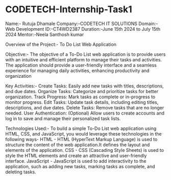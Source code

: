# CODETECH-Internship-Task1

Name:- Rutuja Dhamale
Company:-CODETECH IT SOLUTIONS
Domain:-Web Development
ID:-CT4WD2387
Duration:-June 15th 2024 to July 15th 2024 
Mentor:-Neela Santhosh kumar

Overview of the Project:- To Do List Web Application

Objective:- The objective of a To-Do List web application is to provide users with an intuitive and efficient platform to manage their tasks and activities.
The application should provide a user-friendly interface and a seamless experience for managing daily activities, enhancing productivity and organization

Key Activities:- Create Tasks: Easily add new tasks with titles, descriptions, and due dates. Organize Tasks: Categorize and prioritize tasks for better organization.
Track Progress: Mark tasks as complete or in-progress to monitor progress. Edit Tasks: Update task details, including editing titles, descriptions, and due dates.
Delete Tasks: Remove tasks that are no longer needed. User Authentication: (Optional) Allow users to create accounts and log in to save and manage their personalized task lists.

Technologies Used:- To build a simple To-Do List web application using HTML, CSS, and JavaScript, you would leverage these technologies in the following ways-
HTML - HTML (HyperText Markup Language) is used to structure the content of the web application.It defines the layout and elements of the application.
CSS - CSS (Cascading Style Sheets) is used to style the HTML elements and create an attractive and user-friendly interface.
JavaScript - JavaScript is used to add interactivity to the application, such as adding new tasks, marking tasks as complete, and deleting tasks.
